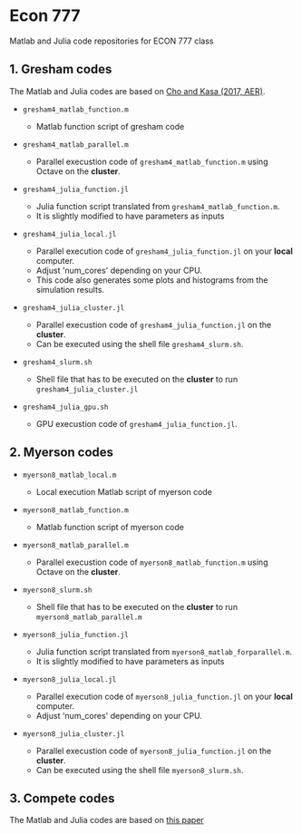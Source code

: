 # Econ 777 

Matlab and Julia code repositories for ECON 777 class

## 1. Gresham codes 
The Matlab and Julia codes are based on [Cho and Kasa (2017, AER)](https://www.aeaweb.org/articles?id=10.1257/aer.20160665).

- `gresham4_matlab_function.m`
    - Matlab function script of gresham code
- `gresham4_matlab_parallel.m`
    - Parallel execustion code of `gresham4_matlab_function.m` using Octave on the **cluster**.
  
- `gresham4_julia_function.jl`
    - Julia function script translated from `gresham4_matlab_function.m`.
    - It is slightly modified to have parameters as inputs
- `gresham4_julia_local.jl`
    - Parallel execution code of `gresham4_julia_function.jl` on your **local** computer.
    - Adjust 'num_cores' depending on your CPU.
    - This code also generates some plots and histograms from the simulation results.
- `gresham4_julia_cluster.jl`
    - Parallel execustion code of `gresham4_julia_function.jl` on the **cluster**.
    - Can be executed using the shell file `gresham4_slurm.sh`.
- `gresham4_slurm.sh`
    - Shell file that has to be executed on the **cluster** to run `gresham4_julia_cluster.jl`
- `gresham4_julia_gpu.sh`
    - GPU execustion code of `gresham4_julia_function.jl`.

## 2. Myerson codes
- `myerson8_matlab_local.m`
    - Local execution Matlab script of myerson code
- `myerson8_matlab_function.m`
    - Matlab function script of myerson code
- `myerson8_matlab_parallel.m`
    - Parallel execustion code of `myerson8_matlab_function.m` using Octave on the **cluster**.
- `myerson8_slurm.sh`
    - Shell file that has to be executed on the **cluster** to run `myerson8_matlab_parallel.m`
  
- `myerson8_julia_function.jl`
    - Julia function script translated from `myerson8_matlab_forparallel.m`.
    - It is slightly modified to have parameters as inputs
- `myerson8_julia_local.jl`
    - Parallel execution code of `myerson8_julia_function.jl` on your **local** computer.
    - Adjust 'num_cores' depending on your CPU.
- `myerson8_julia_cluster.jl`
    - Parallel execustion code of `myerson8_julia_function.jl` on the **cluster**.
    - Can be executed using the shell file `myerson8_slurm.sh`.

## 3. Compete codes
The Matlab and Julia codes are based on [this paper](https://github.com/jay9209/ECON-777/blob/main/Compete%20codes/competing10.pdf)